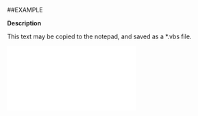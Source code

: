 

##EXAMPLE

**Description**

This text may be copied to the notepad, and saved as a *.vbs file.

![](../../Examples/vbs/ClientScript.OnParticipantDialogDone.vbs.txt)





